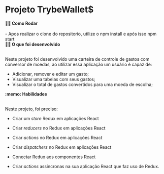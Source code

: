 # Projeto TrybeWallet$

  <summary><strong>👨‍💻 Como Rodar</strong></summary><br />
  - Apos realizar o clone do repositorio, utilize o npm install e após isso npm start

  <summary><strong>👨‍💻 O que foi desenvolvido</strong></summary><br />

  Neste projeto foi desenvolvido uma carteira de controle de gastos com conversor de moedas, ao utilizar essa aplicação um usuário é capaz de:

  - Adicionar, remover e editar um gasto;
  - Visualizar uma tabelas com seus gastos;
  - Visualizar o total de gastos convertidos para uma moeda de escolha;


  <summary><strong>:memo: Habilidades</strong></summary><br />

Neste projeto, foi preciso:

- Criar um _store_ Redux em aplicações React

- Criar _reducers_ no Redux em aplicações React

- Criar _actions_ no Redux em aplicações React

- Criar _dispatchers_ no Redux em aplicações React

- Conectar Redux aos componentes React

- Criar _actions_ assíncronas na sua aplicação React que faz uso de Redux.


<!-- Olá, Tryber!

Esse é apenas um arquivo inicial para o README do seu projeto.

É essencial que você preencha esse documento por conta própria, ok?

Não deixe de usar nossas dicas de escrita de README de projetos, e deixe sua criatividade brilhar!

⚠️ IMPORTANTE: você precisa deixar nítido:
- quais arquivos/pastas foram desenvolvidos por você; 
- quais arquivos/pastas foram desenvolvidos por outra pessoa estudante;
- quais arquivos/pastas foram desenvolvidos pela Trybe.

-->
